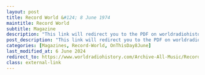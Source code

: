 ```yaml
---
layout: post
title: Record World &#124; 8 June 1974
maintitle: Record World
subtitle: Magazine
description: "This link will redirect you to the PDF on worldradiohistory.com Once your viewing page 24 of the PDF look for the section entitled &quot;101 THE SINGLES CHART 150&quot;"
post_description: "This link will redirect you to the PDF on worldradiohistory.com Once your viewing page 24 of the PDF look for the section entitled &quot;101 THE SINGLES CHART 150&quot;"
categories: [Magazines, Record-World, OnThisDay8June]
last_modified_at: 6 June 2024
redirect_to: https://www.worldradiohistory.com/Archive-All-Music/Record-World/70s/74/RW-1974-06-08.pdf#page=24
class: external-link
---
```


